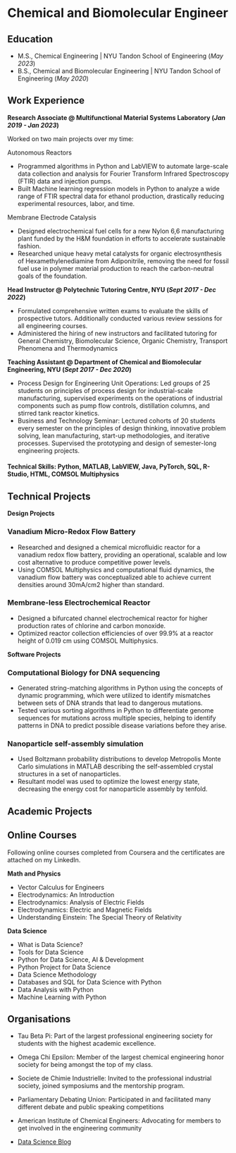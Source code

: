 # Chemical and Biomolecular Engineer


## Education						       		
- M.S., Chemical Engineering	| NYU Tandon School of Engineering (_May 2023_)	 			        		
- B.S., Chemical and Biomolecular Engineering | NYU Tandon School of Engineering (_May 2020_)

## Work Experience

**Research Associate @ Multifunctional Material Systems Laboratory (_Jan 2019 - Jan 2023_)**

Worked on two main projects over my time:

Autonomous Reactors						
- Programmed algorithms in Python and LabVIEW to automate large-scale data collection and analysis for Fourier Transform Infrared Spectroscopy (FTIR) data and injection pumps. 
- Built Machine learning regression models in Python to analyze a wide range of FTIR spectral data for ethanol production, drastically reducing experimental resources, labor, and time.

Membrane Electrode Catalysis 				                   	
- Designed electrochemical fuel cells for a new Nylon 6,6 manufacturing plant funded by the H&M foundation in efforts to accelerate sustainable fashion. 
- Researched unique heavy metal catalysts for organic electrosynthesis of Hexamethylenediamine from Adiponitrile, removing the need for fossil fuel use in polymer material production to reach the carbon-neutral goals of the foundation.

**Head Instructor @ Polytechnic Tutoring Centre, NYU (_Sept 2017 - Dec 2022_)**

- Formulated comprehensive written exams to evaluate the skills of prospective tutors. Additionally conducted various review sessions for all engineering courses. 
- Administered the hiring of new instructors and facilitated tutoring for General Chemistry, Biomolecular Science, Organic Chemistry, Transport Phenomena and Thermodynamics

**Teaching Assistant @ Department of Chemical and Biomolecular Engineering, NYU (_Sept 2017 - Dec 2020_)**

- Process Design for Engineering Unit Operations: Led groups of 25 students on principles of process design for industrial-scale manufacturing, supervised experiments on the operations of industrial components such as pump flow controls, distillation columns, and stirred tank reactor kinetics.
- Business and Technology Seminar: Lectured cohorts of 20 students every semester on the principles of design thinking, innovative problem solving, lean manufacturing, start-up methodologies, and iterative processes. Supervised the prototyping and design of semester-long engineering projects. 


#### Technical Skills: Python, MATLAB, LabVIEW, Java, PyTorch, SQL, R-Studio, HTML, COMSOL Multiphysics

## Technical Projects

**Design Projects**

### Vanadium Micro-Redox Flow Battery   

- Researched and designed a chemical microfluidic reactor for a vanadium redox flow battery, providing an operational, scalable and low cost alternative to produce competitive power levels.
- Using COMSOL Multiphysics and computational fluid dynamics, the vanadium flow battery was conceptualized able to achieve current densities around 30mA/cm2 higher than standard.
  
### Membrane-less Electrochemical Reactor

- Designed a bifurcated channel electrochemical reactor for higher production rates of chlorine and carbon monoxide.
- Optimized reactor collection efficiencies of over 99.9% at a reactor height of 0.019 cm using COMSOL Multiphysics.
 
**Software Projects**

### Computational Biology for DNA sequencing 

- Generated string-matching algorithms in Python using the concepts of dynamic programming, which were utilized to identify mismatches between sets of DNA strands that lead to dangerous mutations.
- Tested various sorting algorithms in Python to differentiate genome sequences for mutations across multiple species, helping to identify patterns in DNA to predict possible disease variations before they arise.

### Nanoparticle self-assembly simulation 

- Used Boltzmann probability distributions to develop Metropolis Monte Carlo simulations in MATLAB describing the self-assembled crystal structures in a set of nanoparticles.
- Resultant model was used to optimize the lowest energy state, decreasing the energy cost for nanoparticle assembly by tenfold.


## Academic Projects

## Online Courses

Following online courses completed from Coursera and the certificates are attached on my LinkedIn.

**Math and Physics** 

- Vector Calculus for Engineers
- Electrodynamics: An Introduction
- Electrodynamics: Analysis of Electric Fields
- Electrodynamics: Electric and Magnetic Fields
- Understanding Einstein: The Special Theory of Relativity

**Data Science** 

- What is Data Science?
- Tools for Data Science
- Python for Data Science, AI & Development
- Python Project for Data Science
- Data Science Methodology
- Databases and SQL for Data Science with Python
- Data Analysis with Python
- Machine Learning with Python

## Organisations
- Tau Beta Pi: Part of the largest professional engineering society for students with the highest academic excellence.  
- Omega Chi Epsilon: Member of the largest chemical engineering honor society for being amongst the top of my class. 
- Societe de Chimie Industrielle: Invited to the professional industrial society, joined symposiums and the mentorship program. 
- Parliamentary Debating Union: Participated in and facilitated many different debate and public speaking competitions
- American Institute of Chemical Engineers: Advocating for members to get involved in the engineering community

- [Data Science Blog](https://medium.com/@shawhin)

